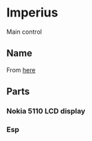 # Imperius
Main control

## Name

From [here](https://harrypotter.fandom.com/wiki/Imperius_Curse)

## Parts

### Nokia 5110 LCD display

### Esp
